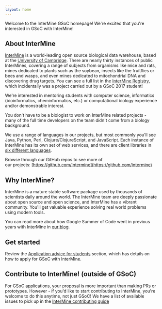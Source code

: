 ```yaml
---
layout: home
---
```


Welcome to the InterMine GSoC homepage! We're excited that you're interested in GSoC with InterMine! 

## About InterMine

[InterMine](http://intermine.org/) is a world-leading open source biological data warehouse, based at the [University of Cambridge](https://www.gen.cam.ac.uk/). There are nearly thirty instances of public InterMines, covering a range of subjects from organisms like mice and rats, mines dedicated to plants such as the soybean, insects like the fruitflies or bees and wasps, and even mines dedicated to mitochondrial DNA and discovering drug targets. You can see a full list in the [InterMine Registry](http://registry.intermine.org/), which incidentally was a project carried out by a GSoC 2017 student!

We're interested in mentoring students with computer science, informatics (bioinformatics, cheminformatics, etc.) or computational biology experience and/or demonstrable interest.

You don't have to be a biologist to work on InterMine related projects - many of the full time developers on the team didn't come from a biology background.

We use a range of languages in our projects, but most commonly you'll see Java, Python, Perl, Clojure/ClojureScript, and JavaScript. Each instance of InterMine has its own set of web services, and there are client libraries in [six different languages](http://intermine.readthedocs.io/en/latest/web-services/).

Browse through our GitHub repos to see more of our projects: [https://github.com/intermine](https://github.com/intermine)

## Why InterMine?

InterMine is a mature stable software package used by thousands of scientists daily around the world. The InterMine team are deeply passionate about open source and open science, and InterMine has a vibrant community. You'll get valuable experience solving real world problems using modern tools. 

You can read more about how Google Summer of Code went in previous years with InterMine in [our blog](https://intermineorg.wordpress.com/tag/gsoc/).

## Get started

Review the [Application advice for students](guidance/students-applying/) section, which has details on how to apply for GSoC with InterMine.

## Contribute to InterMine! (outside of GSoC)

For GSoC applications, your proposal is more important than making PRs or prototypes. However - if you'd like to start contributing to InterMine, you're welcome to do this anytime, not just GSoC! We have a list of available issues to pick up in the [InterMine contributing guide](http://intermine.org/contributing)
